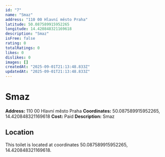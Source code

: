 ```yaml
---
id: "7"
name: "Smaz"
address: "110 00 Hlavní město Praha"
latitude: 50.087589915952265
longitude: 14.420848321169618
description: "Smaz"
isFree: false
rating: 0
totalRatings: 0
likes: 0
dislikes: 0
images: []
createdAt: "2025-09-01T21:13:48.833Z"
updatedAt: "2025-09-01T21:13:48.833Z"
---
```


# Smaz

**Address:** 110 00 Hlavní město Praha
**Coordinates:** 50.087589915952265, 14.420848321169618
**Cost:** Paid
**Description:** Smaz

## Location
This toilet is located at coordinates 50.087589915952265, 14.420848321169618.
